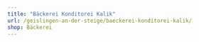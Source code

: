 ```yaml
---
title: "Bäckerei Konditorei Kalik"
url: /geislingen-an-der-steige/baeckerei-konditorei-kalik/
shop: Bäckerei
---
```


